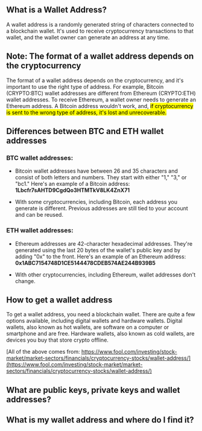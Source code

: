 ## What is a Wallet Address?

A wallet address is a randomly generated string of characters connected to a blockchain wallet. It's used to receive cryptocurrency transactions to that wallet, and the wallet owner can generate an address at any time.

## Note: The format of a wallet address depends on the cryptocurrency

The format of a wallet address depends on the cryptocurrency, and it's important to use the right type of address. For example, Bitcoin (CRYPTO:BTC) wallet addresses are different from Ethereum (CRYPTO:ETH) wallet addresses. To receive Ethereum, a wallet owner needs to generate an Ethereum address. A Bitcoin address wouldn't work, and, <mark>if cryptocurrency is sent to the wrong type of address, it's lost and unrecoverable.</mark>

## Differences between BTC and ETH wallet addresses

### BTC wallet addresses:

* Bitcoin wallet addresses have between 26 and 35 characters and consist of both letters and numbers. They start with either "1," "3," or "bc1." Here's an example of a Bitcoin address:
**1Lbcfr7sAHTD9CgdQo3HTMTkV8LK4ZnX71**

* With some cryptocurrencies, including Bitcoin, each address you generate is different. Previous addresses are still tied to your account and can be reused. 

### ETH wallet addresses:
* Ethereum addresses are 42-character hexadecimal addresses. They're generated using the last 20 bytes of the wallet's public key and by adding "0x" to the front. Here's an example of an Ethereum address:
**0x1ABC7154748D1CE5144478CDEB574AE244B939B5**

* With other cryptocurrencies, including Ethereum, wallet addresses don't change.

## How to get a wallet address

To get a wallet address, you need a blockchain wallet. There are quite a few options available, including digital wallets and hardware wallets. Digital wallets, also known as hot wallets, are software on a computer or smartphone and are free. Hardware wallets, also known as cold wallets, are devices you buy that store crypto offline.

[All of the above comes from: https://www.fool.com/investing/stock-market/market-sectors/financials/cryptocurrency-stocks/wallet-address/](https://www.fool.com/investing/stock-market/market-sectors/financials/cryptocurrency-stocks/wallet-address/)

## What are public keys, private keys and wallet addresses?

## What is my wallet address and where do I find it?